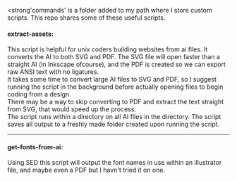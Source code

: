 <strong'commands'</strong> is a folder added to my path where I store custom scripts.  This repo shares some of these useful scripts.

<h4>extract-assets:</h4>
<p>
	This script is helpful for unix coders building websites from ai files. It converts the AI to both SVG and PDF.   The SVG file will open faster than a straight AI (in Inkscape ofcourse), and the PDF is created so we can export raw ANSI text with no ligatures.<br>
	It takes some time to convert large AI files to SVG and PDF, so I suggest running the script in the background before actually opening files to begin coding from a design.<br>
	There may be a way to skip converting to PDF and extract the text straight from SVG, that would speed up the process.<br>
	The script runs within a directory on all AI files in the directory.  The script saves all output to a freshly made folder created upon running the script.<br>
</p>
<hr>
<h4>get-fonts-from-ai:</h4>
<p>
	Using SED this script will output the font names in use within an illustrator file, and maybe even a PDF but I havn't tried it on one.
</p>
